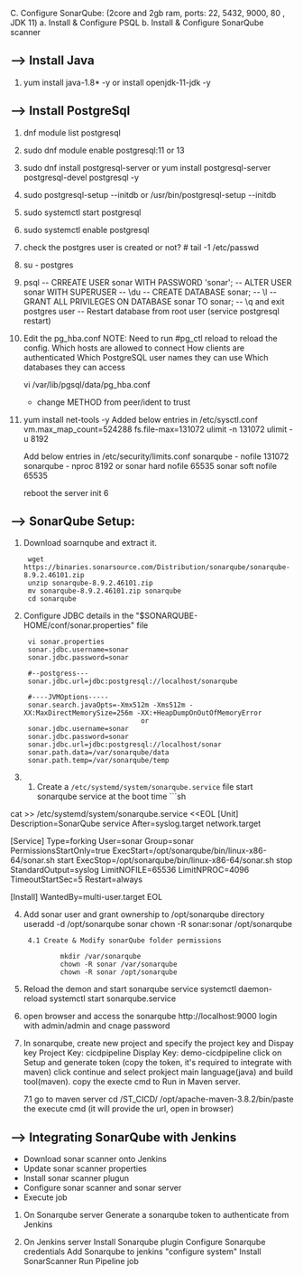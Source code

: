 C. Configure SonarQube: (2core and 2gb ram, ports: 22, 5432, 9000, 80 , JDK 11)
        a. Install & Configure PSQL
        b. Install & Configure SonarQube scanner
    

--> Install Java
--------------------
1. yum install java-1.8* -y or install openjdk-11-jdk -y

--> Install PostgreSql
-------------------------

1. dnf module list postgresql
2. sudo dnf module enable postgresql:11 or 13 
3. sudo dnf install postgresql-server or yum install postgresql-server postgresql-devel postgresql -y
4. sudo postgresql-setup --initdb or /usr/bin/postgresql-setup --initdb
5. sudo systemctl start postgresql
6. sudo systemctl enable postgresql
7. check the postgres user is created or not? # tail -1 /etc/passwd
8. su - postgres
9. psql
    --   CRREATE USER sonar WITH PASSWORD 'sonar';
    --   ALTER USER sonar WITH SUPERUSER
    --   \du
    --   CREATE DATABASE sonar;
    --   \l
    --   GRANT ALL PRIVILEGES ON DATABASE sonar TO sonar;
    --   \q and exit postgres user
    --    Restart database from root user (service postgresql restart)

10. Edit the pg_hba.conf
    NOTE: Need to run #pg_ctl reload to reload the config.
        Which hosts are allowed to connect
        How clients are authenticated
        Which PostgreSQL user names they can use
        Which databases they can access

    vi /var/lib/pgsql/data/pg_hba.conf
    * change METHOD from peer/ident to trust 

11. yum install net-tools -y
    Added below entries in /etc/sysctl.conf
        vm.max_map_count=524288
        fs.file-max=131072
        ulimit -n 131072
        ulimit -u 8192

    Add below entries in /etc/security/limits.conf
        sonarqube   -   nofile   131072
        sonarqube   -   nproc    8192
        or
        sonar hard nofile 65535
        sonar soft nofile 65535
    
    reboot the server
        init 6


--> SonarQube Setup:
-----------------------
1. Download soarnqube and extract it.

        wget https://binaries.sonarsource.com/Distribution/sonarqube/sonarqube-8.9.2.46101.zip
        unzip sonarqube-8.9.2.46101.zip
        mv sonarqube-8.9.2.46101.zip sonarqube
        cd sonarqube

2. Configure JDBC details in the "$SONARQUBE-HOME/conf/sonar.properties" file

        vi sonar.properties
        sonar.jdbc.username=sonar
        sonar.jdbc.password=sonar
        
        #--postgress---
        sonar.jdbc.url=jdbc:postgresql://localhost/sonarqube
        
        #----JVMOptions-----
        sonar.search.javaOpts=-Xmx512m -Xms512m -XX:MaxDirectMemorySize=256m -XX:+HeapDumpOnOutOfMemoryError
                                    or
        sonar.jdbc.username=sonar
        sonar.jdbc.password=sonar
        sonar.jdbc.url=jdbc:postgresql://localhost/sonar
        sonar.path.data=/var/sonarqube/data
        sonar.path.temp=/var/sonarqube/temp

3. 1. Create a `/etc/systemd/system/sonarqube.service` file start sonarqube service at the boot time ```sh

cat >> /etc/systemd/system/sonarqube.service <<EOL
[Unit]
Description=SonarQube service
After=syslog.target network.target

[Service]
Type=forking
User=sonar
Group=sonar
PermissionsStartOnly=true
ExecStart=/opt/sonarqube/bin/linux-x86-64/sonar.sh start 
ExecStop=/opt/sonarqube/bin/linux-x86-64/sonar.sh stop
StandardOutput=syslog
LimitNOFILE=65536
LimitNPROC=4096
TimeoutStartSec=5
Restart=always

[Install]
WantedBy=multi-user.target
EOL

4. Add sonar user and grant ownership to /opt/sonarqube directory
        useradd -d /opt/sonarqube sonar
        chown -R sonar:sonar /opt/sonarqube

        4.1 Create & Modify sonarQube folder permissions

                mkdir /var/sonarqube
                chown -R sonar /var/sonarqube
                chown -R sonar /opt/sonarqube

5. Reload the demon and start sonarqube service
        systemctl daemon-reload 
        systemctl start sonarqube.service 

6. open browser and access the sonarqube
        http://localhost:9000 
        login with admin/admin and cnage password

7. In sonarqube, create new project and specify the project key and Dispay key
       Project Key: cicdpipeline
       Display Key: demo-cicdpipeline
       click on Setup and generate token (copy the token, it's required to integrate with maven)
       click continue and select prokject main language(java) and build tool(maven). 
       copy the execte cmd to Run in Maven server.

    7.1 go to maven server
         cd /ST_CICD/
         /opt/apache-maven-3.8.2/bin/paste the execute cmd (it will provide the url, open in browser)
         



--> Integrating SonarQube with Jenkins
---------------------------------------
  * Download sonar scanner onto Jenkins
  * Update sonar scanner properties
  * Install sonar scanner plugun
  * Configure sonar scanner and sonar server
  * Execute job

1. On Sonarqube server
        Generate a sonarqube token to authenticate from Jenkins

2. On Jenkins server
        Install Sonarqube plugin
        Configure Sonarqube credentials
        Add Sonarqube to jenkins "configure system"
        Install SonarScanner
        Run Pipeline job


    
        